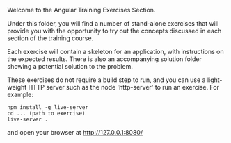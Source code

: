 Welcome to the Angular Training Exercises Section.

Under this folder, you will find a number of stand-alone exercises that will provide you with the opportunity to try out the concepts discussed in each section of the training course.

Each exercise will contain a skeleton for an application, with instructions on the expected results. There is also an accompanying solution folder showing a potential solution to the problem.

These exercises do not require a build step to run, and you can use a light-weight HTTP server such as the node 'http-server' to run an exercise. For example:

```
npm install -g live-server
cd ... (path to exercise)
live-server .
```

and open your browser at http://127.0.0.1:8080/
